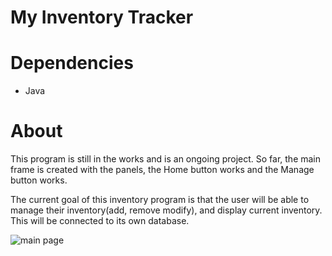 # My Inventory Tracker
# Dependencies 
* Java
# About 
This program is still in the works and is an ongoing project. So far, the main frame is created with the panels, the Home button works and the Manage button works. 

The current goal of this inventory program is that the user will be able to manage their inventory(add, remove modify), and display current inventory.  This will be connected to its own database.


![main page](https://user-images.githubusercontent.com/49845642/157997268-857b36e3-9072-4a6f-b395-958364874cea.PNG)
